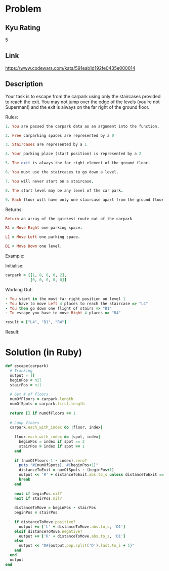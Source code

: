 # Problem

## Kyu Rating

5

## Link

https://www.codewars.com/kata/591eab1d192fe0435e000014

## Description

Your task is to escape from the carpark using only the staircases provided to reach the exit. You may not jump over the edge of the levels (you’re not Superman!) and the exit is always on the far right of the ground floor.

Rules:

```ruby
1. You are passed the carpark data as an argument into the function.

2. Free carparking spaces are represented by a 0

3. Staircases are represented by a 1

4. Your parking place (start position) is represented by a 2

5. The exit is always the far right element of the ground floor.

6. You must use the staircases to go down a level.

7. You will never start on a staircase.

8. The start level may be any level of the car park.

9. Each floor will have only one staircase apart from the ground floor which will not have any staircases.
```

Returns:

```ruby
Return an array of the quickest route out of the carpark

R1 = Move Right one parking space.

L1 = Move Left one parking space.

D1 = Move Down one level.
```

Example:

Initialise: 

```ruby
carpark = [[1, 0, 0, 0, 2],
           [0, 0, 0, 0, 0]]
```

Working Out:

```ruby
- You start in the most far right position on level 1
- You have to move Left 4 places to reach the staircase => "L4"
- You then go down one flight of stairs => "D1"
- To escape you have to move Right 4 places => "R4"
```

```ruby
result = ["L4", "D1", "R4"]
```

Result:

# Solution (in Ruby)

```ruby
def escape(carpark)
  # Tracking
  output = []
  beginPos = nil
  stairPos = nil
  
  # Get # of floors
  numOfFloors = carpark.length
  numOfSpots = carpark.first.length
  
  return [] if numOfFloors == 1
  
  # Loop floors 
  carpark.each_with_index do |floor, index|  
  
    floor.each_with_index do |spot, index|
      beginPos = index if spot == 2
      stairPos = index if spot == 1
    end
    
    if (numOfFloors-1 - index).zero?
      puts "#{numOfSpots}, #{beginPos+1}"
      distanceToExit = numOfSpots - (beginPos+1)
      output << 'R' + distanceToExit.abs.to_s unless distanceToExit == 0
      break
    end
    
    next if beginPos.nil?
    next if stairPos.nil?
    
    distanceToMove = beginPos - stairPos
    beginPos = stairPos
      
    if distanceToMove.positive?
      output += ['L' + distanceToMove.abs.to_s, 'D1']
    elsif distanceToMove.negative?
      output += ['R' + distanceToMove.abs.to_s, 'D1']
    else
      output << "D#{output.pop.split('D').last.to_i + 1}"
    end 
  end
  output
end
```
